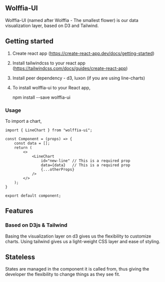 ## Wolffia-UI

Wolffia-UI (named after Wolffia - The smallest flower) is our data visualization layer, based on D3 and Tailwind.

## Getting started

1. Create react app (https://create-react-app.dev/docs/getting-started)
2. Install tailwindcss to your react app (https://tailwindcss.com/docs/guides/create-react-app)
3. Install peer dependency - d3, luxon (if you are using line-charts)

4. To install wolffia-ui to your React app, 

    npm install --save wolffia-ui

### Usage

To import a chart,

    import { LineChart } from "wolffia-ui";

    const Component = (props) => {
        const data = [];
        return (
            <>
                <LineChart 
                    id="new-line" // This is a required prop
                    data={data}   // This is a required prop
                    {...otherProps}
                />
            </>
        );
    }

    export default component;

## Features

### Based on D3js & Tailwind

Basing the visualization layer on d3 gives us the flexibility to customize charts. Using tailwind gives us a light-weight CSS layer and ease of styling.

## Stateless

States are managed in the component it is called from, thus giving the developer the flexibility to change things as they see fit.